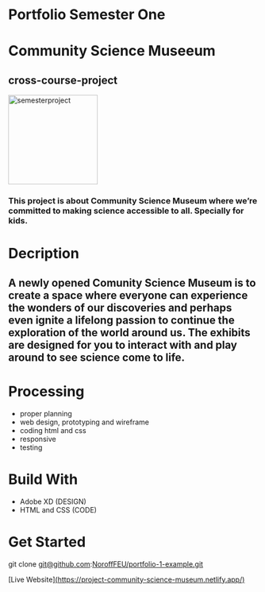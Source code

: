 # Portfolio Semester One
# Community Science Museeum
## cross-course-project

<img width="180" alt="semesterproject" src="https://user-images.githubusercontent.com/367587948_1396323601293068_8529930259987607423_n.png">

### This project is about Community Science Museum where we’re committed to making science accessible to all. Specially for kids.

# Decription
## A newly opened Comunity Science Museum is to create a space where everyone can experience the wonders of our discoveries and perhaps even ignite a lifelong passion to continue the exploration of the world around us. The exhibits are designed for you to interact with and play around to see science come to life.

# Processing

- proper planning
- web design, prototyping and wireframe
- coding html and css
- responsive
- testing

# Build With

- Adobe XD (DESIGN)
- HTML and CSS (CODE)

# Get Started

git clone git@github.com:[NoroffFEU/portfolio-1-example.git](https://github.com/Khintin/semester-project.git)

[Live Website][(https://project-community-science-museum.netlify.app/)](https://friendly-wilson-0412a0.netlify.app/)
